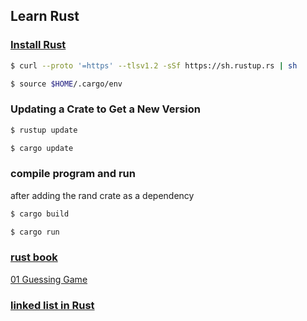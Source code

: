 ## Learn Rust

### [Install Rust](https://www.rust-lang.org/tools/install)

```bash
$ curl --proto '=https' --tlsv1.2 -sSf https://sh.rustup.rs | sh
```

```bash
$ source $HOME/.cargo/env
```

### Updating a Crate to Get a New Version

```bash
$ rustup update
```
```bash
$ cargo update
```
### compile program and run

after adding the rand crate as a dependency
```bash
$ cargo build
```

```bash
$ cargo run
```

### [rust book](https://doc.rust-lang.org/book/ch00-00-introduction.html)

[01 Guessing Game](https://github.com/ruofanwei/rust-project/tree/01_guessing_game)

### [linked list in Rust](https://rust-unofficial.github.io/too-many-lists/index.html)
